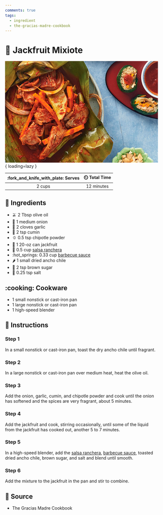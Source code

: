 ```yaml
---
comments: true
tags:
  - ingredient
  - the-gracias-madre-cookbook
---
```

# :melon: Jackfruit Mixiote

![Jackfruit Mixiote][1]{ loading=lazy }

| :fork_and_knife_with_plate: Serves | :timer_clock: Total Time |
|:----------------------------------:|:-----------------------: |
| 2 cups | 12 minutes |

## :salt: Ingredients

- :olive: 2 Tbsp olive oil
- :onion: 1 medium onion
- :garlic: 2 cloves garlic
- :custard: 2 tsp cumin
- :bell_pepper: 0.5 tsp chipotle powder
- :melon: 1 20-oz can jackfruit
- :tomato: 0.5 cup [salsa ranchera][2]
- :hot_springs: 0.33 cup [barbecue sauce][3]
- :hot_pepper: 1 small dried ancho chile
- :maple_leaf: 2 tsp brown sugar
- :salt: 0.25 tsp salt

## :cooking: Cookware

- 1 small nonstick or cast-iron pan
- 1 large nonstick or cast-iron pan
- 1 high-speed blender

## :pencil: Instructions

### Step 1

In a small nonstick or cast-iron pan, toast the dry ancho chile until fragrant.

### Step 2

In a large nonstick or cast-iron pan over medium heat, heat the olive oil.

### Step 3

Add the onion, garlic, cumin, and chipotle powder and cook until the onion has softened and the spices are very
fragrant, about 5 minutes.

### Step 4

Add the jackfruit and cook, stirring occasionally, until some of the liquid from the jackfruit has cooked out, another 5
to 7 minutes.

### Step 5

In a high-speed blender, add the [salsa ranchera][2], [barbecue sauce][3], toasted dried ancho chile, brown sugar, and
salt and blend until smooth.

### Step 6

Add the mixture to the jackfruit in the pan and stir to combine.

## :link: Source

- The Gracias Madre Cookbook

[1]: <../assets/images/jackfruit-mixiote.jpg>
[2]: <../sauces-and-dressings/salsa-ranchera.md>
[3]: <../sauces-and-dressings/simple-barbecue-sauce.md>
